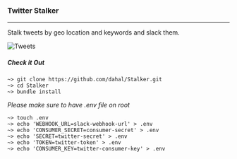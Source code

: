 ### Twitter Stalker
---
Stalk tweets by geo location and keywords and slack them.

![Tweets](https://raw.githubusercontent.com/dahal/Stalker/master/twitter_terminal.gif)

##### Check it Out

```
~> git clone https://github.com/dahal/Stalker.git
~> cd Stalker
~> bundle install
```

*Please make sure to have .env file on root*

```
~> touch .env
~> echo 'WEBHOOK_URL=slack-webhook-url' > .env
~> echo 'CONSUMER_SECRET=consumer-secret' > .env
~> echo 'SECRET=twitter-secret' > .env
~> echo 'TOKEN=twitter-token' > .env
~> echo 'CONSUMER_KEY=twitter-consumer-key' > .env
```
